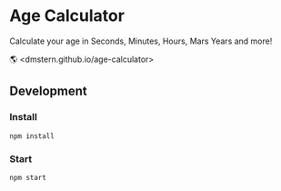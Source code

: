 # Age Calculator

Calculate your age in Seconds, Minutes, Hours, Mars Years and more!

🌎 <dmstern.github.io/age-calculator>

## Development

### Install

```
npm install
```

### Start

```
npm start
```
